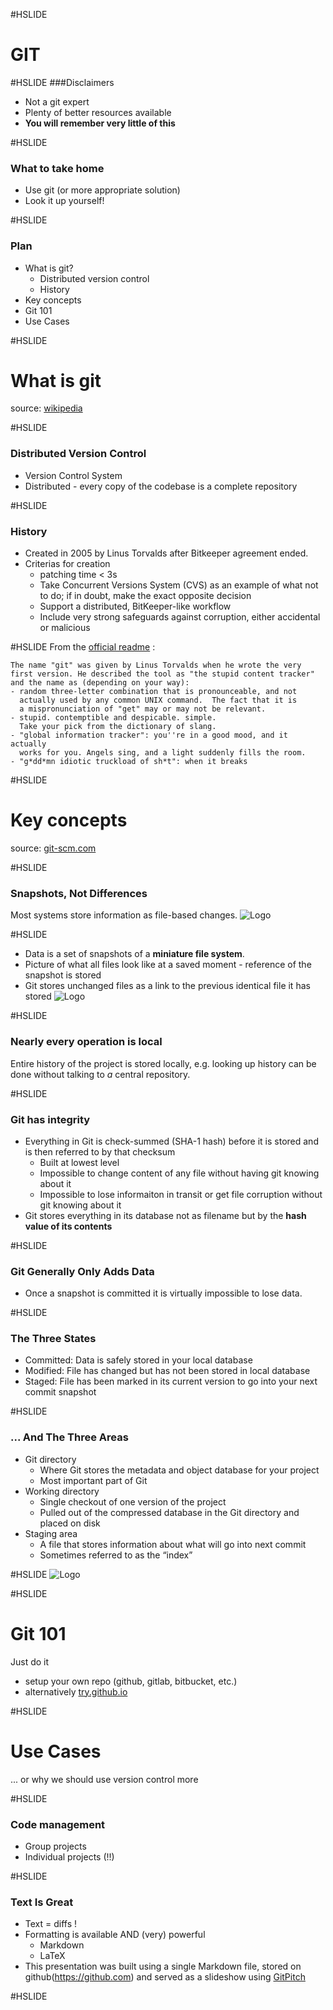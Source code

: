 #HSLIDE

# GIT

#HSLIDE
###Disclaimers
* Not a git expert
* Plenty of better resources available
* **You will remember very little of this**

#HSLIDE
### What to take home
* Use git (or more appropriate solution)
* Look it up yourself!

#HSLIDE
### Plan

* What is git?
    - Distributed version control
    - History
* Key concepts
* Git 101
* Use Cases



#HSLIDE
# What is git
source: [wikipedia](https://git-scm.com/book/en/v2/Getting-Started-Git-Basics)

#HSLIDE
### Distributed Version Control
* Version Control System
* Distributed - every copy of the codebase is a complete repository

#HSLIDE
### History
* Created in 2005 by Linus Torvalds after Bitkeeper agreement ended.
* Criterias for creation
    - patching time < 3s
    - Take Concurrent Versions System (CVS) as an example of what not to do; if in doubt, make the exact opposite decision
    - Support a distributed, BitKeeper-like workflow
    - Include very strong safeguards against corruption, either accidental or malicious

#HSLIDE
From the [official readme](https://github.com/git/git/blob/e83c5163316f89bfbde7d9ab23ca2e25604af290/README) :

```
The name "git" was given by Linus Torvalds when he wrote the very
first version. He described the tool as "the stupid content tracker"
and the name as (depending on your way):
- random three-letter combination that is pronounceable, and not
  actually used by any common UNIX command.  The fact that it is
  a mispronunciation of "get" may or may not be relevant.
- stupid. contemptible and despicable. simple.
  Take your pick from the dictionary of slang.
- "global information tracker": you''re in a good mood, and it actually
  works for you. Angels sing, and a light suddenly fills the room.
- "g*dd*mn idiotic truckload of sh*t": when it breaks
```

#HSLIDE
# Key concepts
source: [git-scm.com](https://git-scm.com/book/en/v2/Getting-Started-Git-Basics)

#HSLIDE
### Snapshots, Not Differences
Most systems store information as file-based changes.
![Logo](resources/deltas.png)

#HSLIDE
* Data is a set of snapshots of a **miniature file system**.
* Picture of what all files look like at a saved moment - reference of the snapshot is stored
* Git stores unchanged files as a link to the previous identical file it has stored
![Logo](resources/snapshots.png)

#HSLIDE
### Nearly every operation is local

Entire history of the project is stored locally, e.g. looking up history can be done without talking to *a* central repository.


#HSLIDE
### Git has integrity
* Everything in Git is check-summed (SHA-1 hash) before it is stored and is then referred to by that checksum
    - Built at lowest level
    - Impossible to change content of any file without having git knowing about it
    - Impossible to lose informaiton in transit or get file corruption without git knowing about it
* Git stores everything in its database not as filename but by the **hash value of its contents**

#HSLIDE
### Git Generally Only Adds Data
* Once a snapshot is committed it is virtually impossible to lose data.

#HSLIDE
### The Three States
* Committed: Data is safely stored in your local database
* Modified: File has changed but has not been stored in local database
* Staged: File has been marked in its current version to go into your next commit snapshot


#HSLIDE
### ... And The Three Areas
* Git directory
    - Where Git stores the metadata and object database for your project
    - Most important part of Git
* Working directory
    - Single checkout of one version of the project
    - Pulled out of the compressed database in the Git directory and placed on disk
* Staging area
    - A file that stores information about what will go into next commit
    - Sometimes referred to as the “index”

#HSLIDE
![Logo](resources/areas.png)

#HSLIDE
# Git 101
Just do it
* setup your own repo (github, gitlab, bitbucket, etc.)
* alternatively [try.github.io](https://try.github.io)

#HSLIDE
# Use Cases
... or why we should use version control more

#HSLIDE
### Code management
* Group projects
* Individual projects (!!)

#HSLIDE
### Text Is Great
* Text = diffs !
* Formatting is available AND (very) powerful
    - Markdown
    - LaTeX
* This presentation was built using a single Markdown file, stored on github(https://github.com) and served as a slideshow using [GitPitch](https://gitpitch.com/)




#HSLIDE

